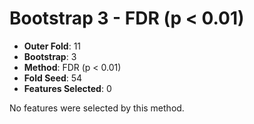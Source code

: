 # Bootstrap 3 - FDR (p < 0.01)

- **Outer Fold**: 11
- **Bootstrap**: 3
- **Method**: FDR (p < 0.01)
- **Fold Seed**: 54
- **Features Selected**: 0

No features were selected by this method.
